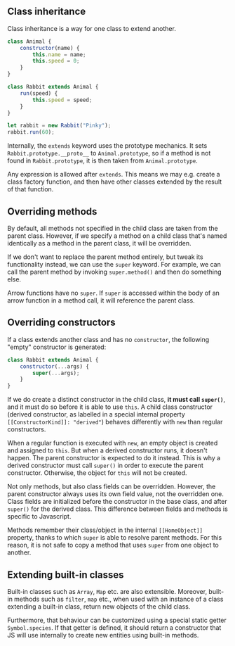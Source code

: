 ## Class inheritance

Class inheritance is a way for one class to extend another.

```js
class Animal {
    constructor(name) {
        this.name = name;
        this.speed = 0;
    }
}

class Rabbit extends Animal {
    run(speed) {
        this.speed = speed;
    }
}

let rabbit = new Rabbit("Pinky");
rabbit.run(60);
```

Internally, the `extends` keyword uses the prototype mechanics. It sets `Rabbit.prototype.__proto__` to `Animal.prototype`, so if a method is not found in `Rabbit.prototype`, it is then taken from `Animal.prototype`.

Any expression is allowed after `extends`. This means we may e.g. create a class factory function, and then have other classes extended by the result of that function.

## Overriding methods

By default, all methods not specified in the child class are taken from the parent class. However, if we specify a method on a child class that's named identically as a method in the parent class, it will be overridden.

If we don't want to replace the parent method entirely, but tweak its functionality instead, we can use the `super` keyword. For example, we can call the parent method by invoking `super.method()` and then do something else.

Arrow functions have no `super`. If `super` is accessed within the body of an arrow function in a method call, it will reference the parent class.

## Overriding constructors

If a class extends another class and has no `constructor`, the following "empty" constructor is generated:

```js
class Rabbit extends Animal {
    constructor(...args) {
        super(...args);
    }
}
```

If we do create a distinct constructor in the child class, **it must call `super()`**, and it must do so before it is able to use `this`. A child class constructor (derived constructor, as labelled in a special internal property `[[ConstructorKind]]: "derived"`) behaves differently with `new` than regular constructors.

When a regular function is executed with `new`, an empty object is created and assigned to `this`. But when a derived constructor runs, it doesn't happen. The parent constructor is expected to do it instead. This is why a derived constructor must call `super()` in order to execute the parent constructor. Otherwise, the object for `this` will not be created.

Not only methods, but also class fields can be overridden. However, the parent constructor always uses its own field value, not the overridden one. Class fields are initialized before the constructor in the base class, and after `super()` for the derived class. This difference between fields and methods is specific to Javascript.

Methods remember their class/object in the internal `[[HomeObject]]` property, thanks to which `super` is able to resolve parent methods. For this reason, it is not safe to copy a method that uses `super` from one object to another.

## Extending built-in classes

Built-in classes such as `Array`, `Map` etc. are also extensible. Moreover, built-in methods such as `filter`, `map` etc., when used with an instance of a class extending a built-in class, return new objects of the child class.

Furthermore, that behaviour can be customized using a special static getter `Symbol.species`. If that getter is defined, it should return a constructor that JS will use internally to create new entities using built-in methods.
